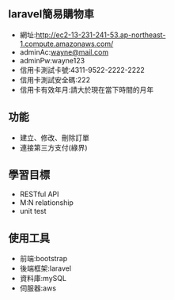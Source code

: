 ## laravel簡易購物車
- 網址:http://ec2-13-231-241-53.ap-northeast-1.compute.amazonaws.com/
- adminAc:wayne@mail.com
- adminPw:wayne123
- 信用卡測試卡號:4311-9522-2222-2222
- 信用卡測試安全碼:222
- 信用卡有效年月:請大於現在當下時間的月年

## 功能
- 建立、修改、刪除訂單
- 連接第三方支付(綠界)

## 學習目標
- RESTful API
- M:N relationship
- unit test

## 使用工具
- 前端:bootstrap
- 後端框架:laravel
- 資料庫:mySQL
- 伺服器:aws
